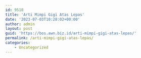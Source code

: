 ```yaml
---
id: 9518
title: 'Arti Mimpi Gigi Atas Lepas'
date: '2023-07-03T10:28:02+00:00'
author: admin
layout: post
guid: 'https://bos.awn.biz.id/arti-mimpi-gigi-atas-lepas/'
permalink: /arti-mimpi-gigi-atas-lepas/
categories:
    - Uncategorized
---
```


